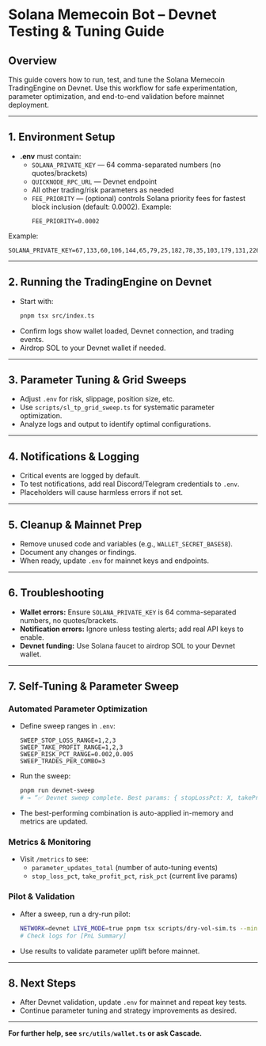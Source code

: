 # Solana Memecoin Bot – Devnet Testing & Tuning Guide

## Overview

This guide covers how to run, test, and tune the Solana Memecoin TradingEngine on Devnet. Use this workflow for safe experimentation, parameter optimization, and end-to-end validation before mainnet deployment.

---

## 1. Environment Setup

- **.env** must contain:
  - `SOLANA_PRIVATE_KEY` — 64 comma-separated numbers (no quotes/brackets)
  - `QUICKNODE_RPC_URL` — Devnet endpoint
  - All other trading/risk parameters as needed
  - `FEE_PRIORITY` — (optional) controls Solana priority fees for fastest block inclusion (default: 0.0002). Example:
    ```
    FEE_PRIORITY=0.0002
    ```

Example:

```
SOLANA_PRIVATE_KEY=67,133,60,106,144,65,79,25,182,78,35,103,179,131,226,40,58,223,148,132,147,236,100,47,202,250,169,117,147,56,172,236,9,34,0,109,0,141,168,144,248,147,178,97,197,202,36,32,156,7,94,99,64,83,80,12,92,117,65,29,92,65,134,229
```

---

## 2. Running the TradingEngine on Devnet

- Start with:
  ```sh
  pnpm tsx src/index.ts
  ```
- Confirm logs show wallet loaded, Devnet connection, and trading events.
- Airdrop SOL to your Devnet wallet if needed.

---

## 3. Parameter Tuning & Grid Sweeps

- Adjust `.env` for risk, slippage, position size, etc.
- Use `scripts/sl_tp_grid_sweep.ts` for systematic parameter optimization.
- Analyze logs and output to identify optimal configurations.

---

## 4. Notifications & Logging

- Critical events are logged by default.
- To test notifications, add real Discord/Telegram credentials to `.env`.
- Placeholders will cause harmless errors if not set.

---

## 5. Cleanup & Mainnet Prep

- Remove unused code and variables (e.g., `WALLET_SECRET_BASE58`).
- Document any changes or findings.
- When ready, update `.env` for mainnet keys and endpoints.

---

## 6. Troubleshooting

- **Wallet errors:** Ensure `SOLANA_PRIVATE_KEY` is 64 comma-separated numbers, no quotes/brackets.
- **Notification errors:** Ignore unless testing alerts; add real API keys to enable.
- **Devnet funding:** Use Solana faucet to airdrop SOL to your Devnet wallet.

---

## 7. Self-Tuning & Parameter Sweep

### Automated Parameter Optimization

- Define sweep ranges in `.env`:
  ```
  SWEEP_STOP_LOSS_RANGE=1,2,3
  SWEEP_TAKE_PROFIT_RANGE=1,2,3
  SWEEP_RISK_PCT_RANGE=0.002,0.005
  SWEEP_TRADES_PER_COMBO=3
  ```
- Run the sweep:
  ```bash
  pnpm run devnet-sweep
  # → “✅ Devnet sweep complete. Best params: { stopLossPct: X, takeProfitPct: Y, riskPct: Z }”
  ```
- The best-performing combination is auto-applied in-memory and metrics are updated.

### Metrics & Monitoring

- Visit `/metrics` to see:
  - `parameter_updates_total` (number of auto-tuning events)
  - `stop_loss_pct`, `take_profit_pct`, `risk_pct` (current live params)

### Pilot & Validation

- After a sweep, run a dry-run pilot:
  ```bash
  NETWORK=devnet LIVE_MODE=true pnpm tsx scripts/dry-vol-sim.ts --minutes 5 --max-trades 1
  # Check logs for [PnL Summary]
  ```
- Use results to validate parameter uplift before mainnet.

---

## 8. Next Steps

- After Devnet validation, update `.env` for mainnet and repeat key tests.
- Continue parameter tuning and strategy improvements as desired.

---

**For further help, see `src/utils/wallet.ts` or ask Cascade.**
